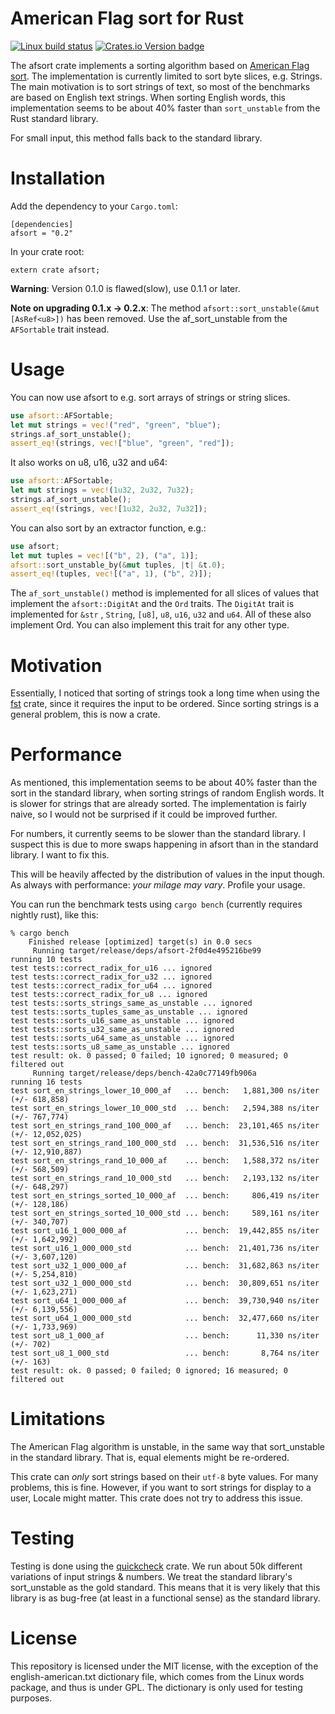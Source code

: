 # American Flag sort for Rust

[![Linux build status](https://travis-ci.org/antonha/afsort.svg?branch=master)](https://travis-ci.org/antonha/afsort)
[![Crates.io Version badge](https://img.shields.io/crates/v/afsort.svg)](https://crates.io/crates/afsort)

The afsort crate implements a sorting algorithm based on
[American Flag sort](https://en.wikipedia.org/wiki/American_flag_sort). The implementation is
currently limited to sort byte slices, e.g. Strings. The main motivation is to sort strings of
text, so most of the benchmarks are based on English text strings. When sorting English words,
this implementation seems to be about 40% faster than `sort_unstable` from the Rust standard
library.

For small input, this method falls back to the standard library.

# Installation

Add the dependency to your `Cargo.toml`:

```ignore
[dependencies]
afsort = "0.2"
```
In your crate root:
```ignore
extern crate afsort;
```

**Warning**: Version 0.1.0 is flawed(slow), use 0.1.1 or later.

**Note on upgrading 0.1.x -> 0.2.x**: The method `afsort::sort_unstable(&mut [AsRef<u8>])` has
been removed. Use the af_sort_unstable from the `AFSortable` trait instead.

# Usage

You can now use afsort to e.g. sort arrays of strings or string slices.

```rust
use afsort::AFSortable;
let mut strings = vec!("red", "green", "blue");
strings.af_sort_unstable();
assert_eq!(strings, vec!["blue", "green", "red"]);
```

It also works on u8, u16, u32 and u64:

```rust
use afsort::AFSortable;
let mut strings = vec!(1u32, 2u32, 7u32);
strings.af_sort_unstable();
assert_eq!(strings, vec![1u32, 2u32, 7u32]);
```

You can also sort by an extractor function, e.g.:

```rust
use afsort;
let mut tuples = vec![("b", 2), ("a", 1)];
afsort::sort_unstable_by(&mut tuples, |t| &t.0);
assert_eq!(tuples, vec![("a", 1), ("b", 2)]);
```

The `af_sort_unstable()` method is implemented for all slices of values that implement the
`afsort::DigitAt` and the `Ord` traits. The `DigitAt` trait is implemented for `&str`
, `String`, `[u8]`, `u8`, `u16`, `u32` and `u64`. All of these also implement Ord. You can also
implement this trait for any other type.

# Motivation

Essentially, I noticed that sorting of strings took a long time when using the
[fst](https://github.com/BurntSushi/fst) crate, since it requires the input to be ordered.
Since sorting strings is a general problem, this is now a crate.

# Performance

As mentioned, this implementation seems to be about 40% faster than the sort in the standard
library, when sorting strings of random English words.  It is slower for strings that are
already sorted. The implementation is fairly naive, so I would not be surprised if it could
be improved further.

For numbers, it currently seems to be slower than the standard library. I suspect this is due
to more swaps happening in afsort than in the standard library. I want to fix this.

This will be heavily affected by the distribution of values in the input though. As always with
performance: _your milage may vary_. Profile your usage.

You can run the benchmark tests using `cargo bench` (currently requires nightly rust), like this:

```ignore
% cargo bench
    Finished release [optimized] target(s) in 0.0 secs
     Running target/release/deps/afsort-2f0d4e495216be99
running 10 tests
test tests::correct_radix_for_u16 ... ignored
test tests::correct_radix_for_u32 ... ignored
test tests::correct_radix_for_u64 ... ignored
test tests::correct_radix_for_u8 ... ignored
test tests::sorts_strings_same_as_unstable ... ignored
test tests::sorts_tuples_same_as_unstable ... ignored
test tests::sorts_u16_same_as_unstable ... ignored
test tests::sorts_u32_same_as_unstable ... ignored
test tests::sorts_u64_same_as_unstable ... ignored
test tests::sorts_u8_same_as_unstable ... ignored
test result: ok. 0 passed; 0 failed; 10 ignored; 0 measured; 0 filtered out
     Running target/release/deps/bench-42a0c77149fb906a
running 16 tests
test sort_en_strings_lower_10_000_af   ... bench:   1,881,300 ns/iter (+/- 618,858)
test sort_en_strings_lower_10_000_std  ... bench:   2,594,388 ns/iter (+/- 767,774)
test sort_en_strings_rand_100_000_af   ... bench:  23,101,465 ns/iter (+/- 12,052,025)
test sort_en_strings_rand_100_000_std  ... bench:  31,536,516 ns/iter (+/- 12,910,887)
test sort_en_strings_rand_10_000_af    ... bench:   1,588,372 ns/iter (+/- 568,509)
test sort_en_strings_rand_10_000_std   ... bench:   2,193,132 ns/iter (+/- 648,297)
test sort_en_strings_sorted_10_000_af  ... bench:     806,419 ns/iter (+/- 128,186)
test sort_en_strings_sorted_10_000_std ... bench:     589,161 ns/iter (+/- 340,707)
test sort_u16_1_000_000_af             ... bench:  19,442,855 ns/iter (+/- 1,642,992)
test sort_u16_1_000_000_std            ... bench:  21,401,736 ns/iter (+/- 3,607,120)
test sort_u32_1_000_000_af             ... bench:  31,682,863 ns/iter (+/- 5,254,810)
test sort_u32_1_000_000_std            ... bench:  30,809,651 ns/iter (+/- 1,623,271)
test sort_u64_1_000_000_af             ... bench:  39,730,940 ns/iter (+/- 6,139,556)
test sort_u64_1_000_000_std            ... bench:  32,477,660 ns/iter (+/- 1,733,969)
test sort_u8_1_000_af                  ... bench:      11,330 ns/iter (+/- 702)
test sort_u8_1_000_std                 ... bench:       8,764 ns/iter (+/- 163)
test result: ok. 0 passed; 0 failed; 0 ignored; 16 measured; 0 filtered out
```
# Limitations

The American Flag algorithm is unstable, in the same way that sort_unstable in the standard
library. That is, equal elements might be re-ordered.

This crate can _only_ sort strings based on their `utf-8` byte values. For many problems, this
is fine. However, if you want to sort strings for display to a user, Locale might matter. This
crate does not try to address this issue.

# Testing

Testing is done using the [quickcheck](https://github.com/BurntSushi/quickcheck) crate. We run
about 50k different variations of input strings & numbers. We treat the standard library's
sort_unstable as the gold standard. This means that it is very likely that this library is as
bug-free (at least in a functional sense) as the standard library.

# License 

This repository is licensed under the MIT license, with the exception of the english-american.txt
dictionary file, which comes from the Linux words package, and thus is under GPL. The dictionary 
is only used for testing purposes.
